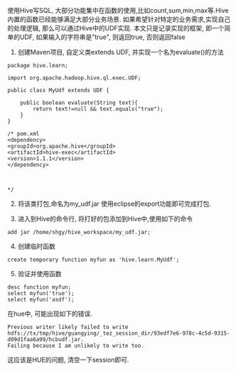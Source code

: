 使用Hive写SQL, 大部分功能集中在函数的使用,比如count,sum,min,max等.Hive内置的函数已经能够满足大部分业务场景.
如果希望针对特定的业务需求,实现自己的处理逻辑, 那么可以通过Hive中的UDF实现.
本文只是记录实现的框架, 即一个简单的UDF, 如果输入的字符串是"true", 则返回true, 否则返回false
1. 创建Maven项目, 自定义类extends UDF, 并实现一个名为evaluate()的方法 
```
package hive.learn;

import org.apache.hadoop.hive.ql.exec.UDF;

public class MyUdf extends UDF {
 
	public boolean evaluate(String text){
		return text!=null && text.equals("true");
	}
}

/* pom.xml
<dependency>
<groupId>org.apache.hive</groupId>
<artifactId>hive-exec</artifactId>
<version>1.1.1</version>
</dependency>



*/

```
2. 将该类打包,命名为my_udf.jar 使用eclipse的export功能即可完成打包.

3. 进入到Hive的命令行, 将打好的包添加到Hive中,使用如下的命令
```
add jar /home/shgy/hive_workspace/my_udf.jar;
```

4. 创建临时函数
```
create temporary function myfun as 'hive.learn.MyUdf';
```

5. 验证并使用函数
```
desc function myfun;
select myfun('true');
select myfun('asdf');
```

在hue中, 可能出现如下的错误.
```
Previous writer likely failed to write
hdfs://tx/tmp/hive/guangying/_tez_session_dir/93edf7e6-978c-4c5d-9315-d09d1faa6a99/hcbudf.jar.
Failing because I am unlikely to write too.
```
这应该是HUE的问题, 清空一下session即可.
